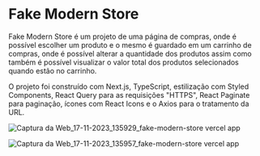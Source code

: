 # Fake Modern Store

Fake Modern Store é um projeto de uma página de compras, onde é possível escolher um produto e o mesmo é guardado em um carrinho de compras, onde é possível alterar a quantidade dos produtos assim como também é possível visualizar o valor total dos produtos selecionados quando estão no carrinho.

O projeto foi construído com Next.js, TypeScript, estilização com Styled Components, React Query para as requisições "HTTPS", React Paginate para paginação, ícones com React Icons e o Axios para o tratamento da URL.

![Captura da Web_17-11-2023_135929_fake-modern-store vercel app](https://github.com/emersoncarneirodasilva/fake-modern-store/assets/94311606/0bb771c7-0107-43bd-b47b-3c63ef68056c)

![Captura da Web_17-11-2023_135957_fake-modern-store vercel app](https://github.com/emersoncarneirodasilva/fake-modern-store/assets/94311606/17901198-5f49-4838-a9ee-c2ee9954273a)
